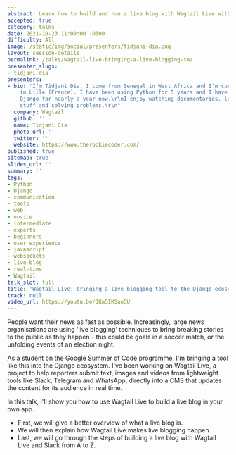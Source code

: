 ```yaml
---
abstract: Learn how to build and run a live blog with Wagtail Live within 30 minutes.
accepted: true
category: talks
date: 2021-10-23 11:00:00 -0500
difficulty: All
image: /static/img/social/presenters/tidjani-dia.png
layout: session-details
permalink: /talks/wagtail-live-bringing-a-live-blogging-to/
presenter_slugs:
- tidjani-dia
presenters:
- bio: "I’m Tidjani Dia. I come from Senegal in West Africa and I’m currently a student
    in Lille (France). I have been using Python for 5 years and I have been learning
    Django for nearly a year now.\r\nI enjoy watching documentaries, learning new
    stuff and solving problems.\r\n"
  company: Wagtail
  github: ''
  name: Tidjani Dia
  photo_url: ''
  twitter: ''
  website: https://www.therookiecoder.com/
published: true
sitemap: true
slides_url: ''
summary: ''
tags:
- Python
- Django
- communication
- tools
- web
- novice
- intermediate
- experts
- beginners
- user experience
- javascript
- websockets
- live-blog
- real-time
- Wagtail
talk_slot: full
title: 'Wagtail Live: bringing a live blogging tool to the Django ecosystem'
track: null
video_url: https://youtu.be/JKw5IKSao5U
---
```


People want their news as fast as possible. Increasingly, large news organisations are using 'live blogging' techniques to bring breaking stories to the public as they happen - this could be goals in a soccer match, or the unfolding events of an election night.

As a student on the Google Summer of Code programme, I'm bringing a tool like this into the Django ecosystem. I've been working on Wagtail Live, a project to help reporters submit text, images and videos from lightweight tools like Slack, Telegram and WhatsApp, directly into a CMS that updates the content for its audience in real time.

In this talk, I'll show you how to use Wagtail Live to build a live blog in your own app.

- First, we will give a better overview of what a live blog is.
- We will then explain how Wagtail Live makes live blogging happen.
- Last, we will go through the steps of building a live blog with Wagtail Live and Slack from A to Z.
